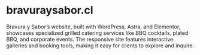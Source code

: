 # bravuraysabor.cl
Bravura y Sabor’s website, built with WordPress, Astra, and Elementor, showcases specialized grilled catering services like BBQ cocktails, plated BBQ, and corporate events. The responsive site features interactive galleries and booking tools, making it easy for clients to explore and inquire.
